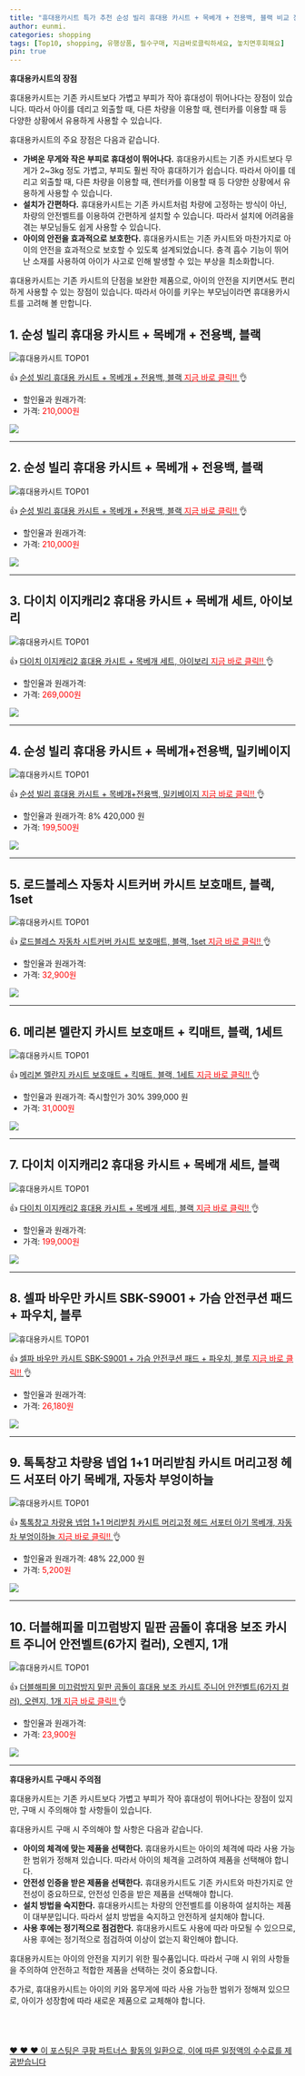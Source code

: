 ```yaml
---
title: "휴대용카시트 특가 추천 순성 빌리 휴대용 카시트 + 목베개 + 전용백, 블랙 비교 장점"
author: eunmi.
categories: shopping
tags: [Top10, shopping, 유행상품, 필수구매, 지금바로클릭하세요, 놓치면후회해요]
pin: true
---
```

**휴대용카시트의 장점**

휴대용카시트는 기존 카시트보다 가볍고 부피가 작아 휴대성이 뛰어나다는 장점이 있습니다. 따라서 아이를 데리고 외출할 때, 다른 차량을 이용할 때, 렌터카를 이용할 때 등 다양한 상황에서 유용하게 사용할 수 있습니다.

휴대용카시트의 주요 장점은 다음과 같습니다.

* **가벼운 무게와 작은 부피로 휴대성이 뛰어나다.** 휴대용카시트는 기존 카시트보다 무게가 2~3kg 정도 가볍고, 부피도 훨씬 작아 휴대하기가 쉽습니다. 따라서 아이를 데리고 외출할 때, 다른 차량을 이용할 때, 렌터카를 이용할 때 등 다양한 상황에서 유용하게 사용할 수 있습니다.
* **설치가 간편하다.** 휴대용카시트는 기존 카시트처럼 차량에 고정하는 방식이 아닌, 차량의 안전벨트를 이용하여 간편하게 설치할 수 있습니다. 따라서 설치에 어려움을 겪는 부모님들도 쉽게 사용할 수 있습니다.
* **아이의 안전을 효과적으로 보호한다.** 휴대용카시트는 기존 카시트와 마찬가지로 아이의 안전을 효과적으로 보호할 수 있도록 설계되었습니다. 충격 흡수 기능이 뛰어난 소재를 사용하여 아이가 사고로 인해 발생할 수 있는 부상을 최소화합니다.

휴대용카시트는 기존 카시트의 단점을 보완한 제품으로, 아이의 안전을 지키면서도 편리하게 사용할 수 있는 장점이 있습니다. 따라서 아이를 키우는 부모님이라면 휴대용카시트를 고려해 볼 만합니다.

   

## 1. 순성 빌리 휴대용 카시트 + 목베개 + 전용백, 블랙

![휴대용카시트 TOP01](https://thumbnail10.coupangcdn.com/thumbnails/remote/230x230ex/image/retail/images/1108194283703192-e7c20917-eed2-4de5-a1a5-ec63cb49a3e3.jpg)


👍 [순성 빌리 휴대용 카시트 + 목베개 + 전용백, 블랙 <font color=red> 지금 바로 클릭!! </font> ](https://link.coupang.com/re/AFFSDP?lptag=AF3617701&subid=GithubCoopas&pageKey=1422125370&traceid=V0-153&itemId=2460822033&vendorItemId=70454324504) 👌 


- 할인율과 원래가격: 
- 가격: <span style='color:red'>210,000원</span>

[![](/discount_price.png)](https://link.coupang.com/re/AFFSDP?lptag=AF3617701&subid=GithubCoopas&pageKey=1422125370&traceid=V0-153&itemId=2460822033&vendorItemId=70454324504)

---


   

## 2. 순성 빌리 휴대용 카시트 + 목베개 + 전용백, 블랙

![휴대용카시트 TOP01](https://thumbnail10.coupangcdn.com/thumbnails/remote/230x230ex/image/retail/images/1108194283703192-e7c20917-eed2-4de5-a1a5-ec63cb49a3e3.jpg)


👍 [순성 빌리 휴대용 카시트 + 목베개 + 전용백, 블랙 <font color=red> 지금 바로 클릭!! </font> ](https://link.coupang.com/re/AFFSDP?lptag=AF3617701&subid=GithubCoopas&pageKey=1422125370&traceid=V0-153&itemId=2460822033&vendorItemId=70454324504) 👌 


- 할인율과 원래가격: 
- 가격: <span style='color:red'>210,000원</span>

[![](/discount_price.png)](https://link.coupang.com/re/AFFSDP?lptag=AF3617701&subid=GithubCoopas&pageKey=1422125370&traceid=V0-153&itemId=2460822033&vendorItemId=70454324504)

---


   

## 3. 다이치 이지캐리2 휴대용 카시트 + 목베개 세트, 아이보리

![휴대용카시트 TOP01](https://thumbnail9.coupangcdn.com/thumbnails/remote/230x230ex/image/retail/images/2023/08/09/14/7/400c7436-39ea-460d-9ce0-3bd4f2f33813.jpg)


👍 [다이치 이지캐리2 휴대용 카시트 + 목베개 세트, 아이보리 <font color=red> 지금 바로 클릭!! </font> ](https://link.coupang.com/re/AFFSDP?lptag=AF3617701&subid=GithubCoopas&pageKey=7520750797&traceid=V0-153&itemId=19724766353&vendorItemId=86828831625) 👌 


- 할인율과 원래가격: 
- 가격: <span style='color:red'>269,000원</span>

[![](/discount_price.png)](https://link.coupang.com/re/AFFSDP?lptag=AF3617701&subid=GithubCoopas&pageKey=7520750797&traceid=V0-153&itemId=19724766353&vendorItemId=86828831625)

---


   

## 4. 순성 빌리 휴대용 카시트 + 목베개+전용백, 밀키베이지

![휴대용카시트 TOP01](https://thumbnail8.coupangcdn.com/thumbnails/remote/230x230ex/image/retail/images/1499034617801568-fc23fee3-ca20-4534-a344-08bf87a042b4.jpg)


👍 [순성 빌리 휴대용 카시트 + 목베개+전용백, 밀키베이지 <font color=red> 지금 바로 클릭!! </font> ](https://link.coupang.com/re/AFFSDP?lptag=AF3617701&subid=GithubCoopas&pageKey=7615113651&traceid=V0-153&itemId=20177006881&vendorItemId=86669767188) 👌 


- 할인율과 원래가격: 8%  420,000   원
- 가격: <span style='color:red'>199,500원</span>

[![](/discount_price.png)](https://link.coupang.com/re/AFFSDP?lptag=AF3617701&subid=GithubCoopas&pageKey=7615113651&traceid=V0-153&itemId=20177006881&vendorItemId=86669767188)

---


   

## 5. 로드블레스 자동차 시트커버 카시트 보호매트, 블랙, 1set

![휴대용카시트 TOP01](https://thumbnail6.coupangcdn.com/thumbnails/remote/230x230ex/image/vendor_inventory/e736/3b021132798c42c996358b482c96d00b34f2642f09b3a5f280f32dbeb347.jpg)


👍 [로드블레스 자동차 시트커버 카시트 보호매트, 블랙, 1set <font color=red> 지금 바로 클릭!! </font> ](https://link.coupang.com/re/AFFSDP?lptag=AF3617701&subid=GithubCoopas&pageKey=7565772451&traceid=V0-153&itemId=19942347952&vendorItemId=87041591220) 👌 


- 할인율과 원래가격: 
- 가격: <span style='color:red'>32,900원</span>

[![](/discount_price.png)](https://link.coupang.com/re/AFFSDP?lptag=AF3617701&subid=GithubCoopas&pageKey=7565772451&traceid=V0-153&itemId=19942347952&vendorItemId=87041591220)

---


   

## 6. 메리본 멜란지 카시트 보호매트 + 킥매트, 블랙, 1세트

![휴대용카시트 TOP01](https://thumbnail6.coupangcdn.com/thumbnails/remote/230x230ex/image/rs_quotation_api/nehrxedv/f2bd60ca2b4b417a9ba88effa9930ddd.jpg)


👍 [메리본 멜란지 카시트 보호매트 + 킥매트, 블랙, 1세트 <font color=red> 지금 바로 클릭!! </font> ](https://link.coupang.com/re/AFFSDP?lptag=AF3617701&subid=GithubCoopas&pageKey=6134755543&traceid=V0-153&itemId=11723921935&vendorItemId=78998009934) 👌 


- 할인율과 원래가격: 즉시할인가 30%  399,000   원
- 가격: <span style='color:red'>31,000원</span>

[![](/discount_price.png)](https://link.coupang.com/re/AFFSDP?lptag=AF3617701&subid=GithubCoopas&pageKey=6134755543&traceid=V0-153&itemId=11723921935&vendorItemId=78998009934)

---


   

## 7. 다이치 이지캐리2 휴대용 카시트 + 목베개 세트, 블랙

![휴대용카시트 TOP01](https://thumbnail7.coupangcdn.com/thumbnails/remote/230x230ex/image/retail/images/2023/08/18/16/5/38ad9b5c-6490-489b-9523-900a7b202451.jpg)


👍 [다이치 이지캐리2 휴대용 카시트 + 목베개 세트, 블랙 <font color=red> 지금 바로 클릭!! </font> ](https://link.coupang.com/re/AFFSDP?lptag=AF3617701&subid=GithubCoopas&pageKey=7520750797&traceid=V0-153&itemId=19815748852&vendorItemId=86917802524) 👌 


- 할인율과 원래가격: 
- 가격: <span style='color:red'>199,000원</span>

[![](/discount_price.png)](https://link.coupang.com/re/AFFSDP?lptag=AF3617701&subid=GithubCoopas&pageKey=7520750797&traceid=V0-153&itemId=19815748852&vendorItemId=86917802524)

---


   

## 8. 셀파 바우만 카시트 SBK-S9001 + 가슴 안전쿠션 패드 + 파우치, 블루

![휴대용카시트 TOP01](https://thumbnail10.coupangcdn.com/thumbnails/remote/230x230ex/image/retail/images/2363518780841454-72f8422d-f194-4472-90dc-b54021b4d90d.jpg)


👍 [셀파 바우만 카시트 SBK-S9001 + 가슴 안전쿠션 패드 + 파우치, 블루 <font color=red> 지금 바로 클릭!! </font> ](https://link.coupang.com/re/AFFSDP?lptag=AF3617701&subid=GithubCoopas&pageKey=4624566001&traceid=V0-153&itemId=5736068438&vendorItemId=73034771095) 👌 


- 할인율과 원래가격: 
- 가격: <span style='color:red'>26,180원</span>

[![](/discount_price.png)](https://link.coupang.com/re/AFFSDP?lptag=AF3617701&subid=GithubCoopas&pageKey=4624566001&traceid=V0-153&itemId=5736068438&vendorItemId=73034771095)

---


   

## 9. 톡톡창고 차량용 넵업 1+1 머리받침 카시트 머리고정 헤드 서포터 아기 목베개, 자동차 부엉이하늘

![휴대용카시트 TOP01](https://thumbnail8.coupangcdn.com/thumbnails/remote/230x230ex/image/vendor_inventory/48f0/9204bc2f8752f496dd71e107a4180fba46cf16a35e872f15a324ab204f07.jpg)


👍 [톡톡창고 차량용 넵업 1+1 머리받침 카시트 머리고정 헤드 서포터 아기 목베개, 자동차 부엉이하늘 <font color=red> 지금 바로 클릭!! </font> ](https://link.coupang.com/re/AFFSDP?lptag=AF3617701&subid=GithubCoopas&pageKey=7602462283&traceid=V0-153&itemId=20114533321&vendorItemId=82192956486) 👌 


- 할인율과 원래가격: 48%  22,000   원
- 가격: <span style='color:red'>5,200원</span>

[![](/discount_price.png)](https://link.coupang.com/re/AFFSDP?lptag=AF3617701&subid=GithubCoopas&pageKey=7602462283&traceid=V0-153&itemId=20114533321&vendorItemId=82192956486)

---


   

## 10. 더블해피몰 미끄럼방지 밑판 곰돌이 휴대용 보조 카시트 주니어 안전벨트(6가지 컬러), 오렌지, 1개

![휴대용카시트 TOP01](https://thumbnail10.coupangcdn.com/thumbnails/remote/230x230ex/image/vendor_inventory/9f9a/4fe4466bee566e7e6d0970b76fdb3d057f1bd3587a5a26db9e4b1d2f154e.jpg)


👍 [더블해피몰 미끄럼방지 밑판 곰돌이 휴대용 보조 카시트 주니어 안전벨트(6가지 컬러), 오렌지, 1개 <font color=red> 지금 바로 클릭!! </font> ](https://link.coupang.com/re/AFFSDP?lptag=AF3617701&subid=GithubCoopas&pageKey=7440639992&traceid=V0-153&itemId=19347309532&vendorItemId=86460655059) 👌 


- 할인율과 원래가격: 
- 가격: <span style='color:red'>23,900원</span>

[![](/discount_price.png)](https://link.coupang.com/re/AFFSDP?lptag=AF3617701&subid=GithubCoopas&pageKey=7440639992&traceid=V0-153&itemId=19347309532&vendorItemId=86460655059)

---
**휴대용카시트 구매시 주의점**

휴대용카시트는 기존 카시트보다 가볍고 부피가 작아 휴대성이 뛰어나다는 장점이 있지만, 구매 시 주의해야 할 사항들이 있습니다.

휴대용카시트 구매 시 주의해야 할 사항은 다음과 같습니다.

* **아이의 체격에 맞는 제품을 선택한다.** 휴대용카시트는 아이의 체격에 따라 사용 가능한 범위가 정해져 있습니다. 따라서 아이의 체격을 고려하여 제품을 선택해야 합니다.
* **안전성 인증을 받은 제품을 선택한다.** 휴대용카시트도 기존 카시트와 마찬가지로 안전성이 중요하므로, 안전성 인증을 받은 제품을 선택해야 합니다.
* **설치 방법을 숙지한다.** 휴대용카시트는 차량의 안전벨트를 이용하여 설치하는 제품이 대부분입니다. 따라서 설치 방법을 숙지하고 안전하게 설치해야 합니다.
* **사용 후에는 정기적으로 점검한다.** 휴대용카시트도 사용에 따라 마모될 수 있으므로, 사용 후에는 정기적으로 점검하여 이상이 없는지 확인해야 합니다.

휴대용카시트는 아이의 안전을 지키기 위한 필수품입니다. 따라서 구매 시 위의 사항들을 주의하여 안전하고 적합한 제품을 선택하는 것이 중요합니다.

추가로, 휴대용카시트는 아이의 키와 몸무게에 따라 사용 가능한 범위가 정해져 있으므로, 아이가 성장함에 따라 새로운 제품으로 교체해야 합니다.<br><br><br><br><br> [ ❤ ❤ ❤ 이 포스팅은 쿠팡 파트너스 활동의 일환으로, 이에 따른 일정액의 수수료를 제공받습니다](https://link.coupang.com/a/bcEFyh)